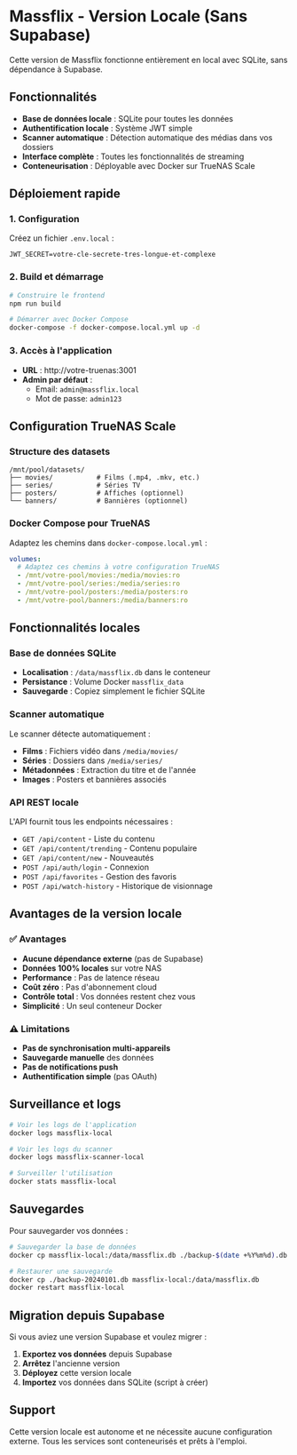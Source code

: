 # Massflix - Version Locale (Sans Supabase)

Cette version de Massflix fonctionne entièrement en local avec SQLite, sans dépendance à Supabase.

## Fonctionnalités

- **Base de données locale** : SQLite pour toutes les données
- **Authentification locale** : Système JWT simple
- **Scanner automatique** : Détection automatique des médias dans vos dossiers
- **Interface complète** : Toutes les fonctionnalités de streaming
- **Conteneurisation** : Déployable avec Docker sur TrueNAS Scale

## Déploiement rapide

### 1. Configuration

Créez un fichier `.env.local` :

```env
JWT_SECRET=votre-cle-secrete-tres-longue-et-complexe
```

### 2. Build et démarrage

```bash
# Construire le frontend
npm run build

# Démarrer avec Docker Compose
docker-compose -f docker-compose.local.yml up -d
```

### 3. Accès à l'application

- **URL** : http://votre-truenas:3001
- **Admin par défaut** :
  - Email: `admin@massflix.local`
  - Mot de passe: `admin123`

## Configuration TrueNAS Scale

### Structure des datasets

```
/mnt/pool/datasets/
├── movies/           # Films (.mp4, .mkv, etc.)
├── series/           # Séries TV
├── posters/          # Affiches (optionnel)
└── banners/          # Bannières (optionnel)
```

### Docker Compose pour TrueNAS

Adaptez les chemins dans `docker-compose.local.yml` :

```yaml
volumes:
  # Adaptez ces chemins à votre configuration TrueNAS
  - /mnt/votre-pool/movies:/media/movies:ro
  - /mnt/votre-pool/series:/media/series:ro
  - /mnt/votre-pool/posters:/media/posters:ro
  - /mnt/votre-pool/banners:/media/banners:ro
```

## Fonctionnalités locales

### Base de données SQLite

- **Localisation** : `/data/massflix.db` dans le conteneur
- **Persistance** : Volume Docker `massflix_data`
- **Sauvegarde** : Copiez simplement le fichier SQLite

### Scanner automatique

Le scanner détecte automatiquement :

- **Films** : Fichiers vidéo dans `/media/movies/`
- **Séries** : Dossiers dans `/media/series/`
- **Métadonnées** : Extraction du titre et de l'année
- **Images** : Posters et bannières associés

### API REST locale

L'API fournit tous les endpoints nécessaires :

- `GET /api/content` - Liste du contenu
- `GET /api/content/trending` - Contenu populaire
- `GET /api/content/new` - Nouveautés
- `POST /api/auth/login` - Connexion
- `POST /api/favorites` - Gestion des favoris
- `POST /api/watch-history` - Historique de visionnage

## Avantages de la version locale

### ✅ Avantages

- **Aucune dépendance externe** (pas de Supabase)
- **Données 100% locales** sur votre NAS
- **Performance** : Pas de latence réseau
- **Coût zéro** : Pas d'abonnement cloud
- **Contrôle total** : Vos données restent chez vous
- **Simplicité** : Un seul conteneur Docker

### ⚠️ Limitations

- **Pas de synchronisation multi-appareils**
- **Sauvegarde manuelle** des données
- **Pas de notifications push**
- **Authentification simple** (pas OAuth)

## Surveillance et logs

```bash
# Voir les logs de l'application
docker logs massflix-local

# Voir les logs du scanner
docker logs massflix-scanner-local

# Surveiller l'utilisation
docker stats massflix-local
```

## Sauvegardes

Pour sauvegarder vos données :

```bash
# Sauvegarder la base de données
docker cp massflix-local:/data/massflix.db ./backup-$(date +%Y%m%d).db

# Restaurer une sauvegarde
docker cp ./backup-20240101.db massflix-local:/data/massflix.db
docker restart massflix-local
```

## Migration depuis Supabase

Si vous aviez une version Supabase et voulez migrer :

1. **Exportez vos données** depuis Supabase
2. **Arrêtez** l'ancienne version
3. **Déployez** cette version locale
4. **Importez** vos données dans SQLite (script à créer)

## Support

Cette version locale est autonome et ne nécessite aucune configuration externe. 
Tous les services sont conteneurisés et prêts à l'emploi.